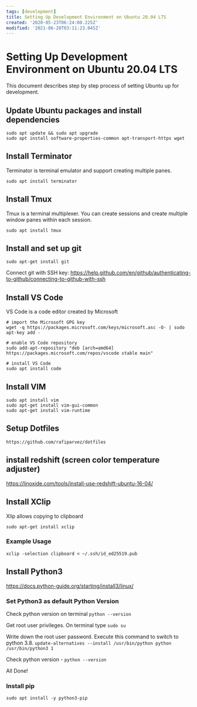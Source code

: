 ```yaml
---
tags: [development]
title: Setting Up Development Environment on Ubuntu 20.04 LTS
created: '2020-05-23T06:24:00.225Z'
modified: '2021-06-20T03:11:23.045Z'
---
```


# Setting Up Development Environment on Ubuntu 20.04 LTS

This document describes step by step process of setting Ubuntu up for development.



## Update Ubuntu packages and install dependencies
```
sudo apt update && sudo apt upgrade
sudo apt install software-properties-common apt-transport-https wget
```

## Install Terminator 
Terminator is terminal emulator and support creating multiple panes.
```
sudo apt install terminator

```
## Install Tmux
Tmux is a terminal multiplexer. You can create sessions and create multiple window panes within each session.

```
sudo apt install tmux
```

## Install and set up git

```
sudo apt-get install git
```  
Connect git with SSH key:
https://help.github.com/en/github/authenticating-to-github/connecting-to-github-with-ssh

## Install VS Code
VS Code is a code editor created by Microsoft
```
# import the Microsoft GPG key
wget -q https://packages.microsoft.com/keys/microsoft.asc -O- | sudo apt-key add -

# enable VS Code repository 
sudo add-apt-repository "deb [arch=amd64] https://packages.microsoft.com/repos/vscode stable main"

# install VS Code
sudo apt install code
```

## Install VIM

```
sudo apt install vim
sudo apt-get install vim-gui-common
sudo apt-get install vim-runtime
```

## Setup Dotfiles
```
https://github.com/rafiparvez/dotfiles
```

## install redshift (screen color temperature adjuster)
https://linoxide.com/tools/install-use-redshift-ubuntu-16-04/


## Install XClip
Xlip allows copying to clipboard

```
sudo apt-get install xclip
```
### Example Usage  
```
xclip -selection clipboard < ~/.ssh/id_ed25519.pub
```

## Install Python3
https://docs.python-guide.org/starting/install3/linux/

### Set Python3 as default Python Version

Check python version on terminal 
`python --version`

Get root user privileges. On terminal type
`sudo su`

Write down the root user password.
Execute this command to switch to python 3.8.
`update-alternatives --install /usr/bin/python python /usr/bin/python3 1`

Check python version - 
`python --version`

All Done!

### Install pip
```
sudo apt install -y python3-pip
```

